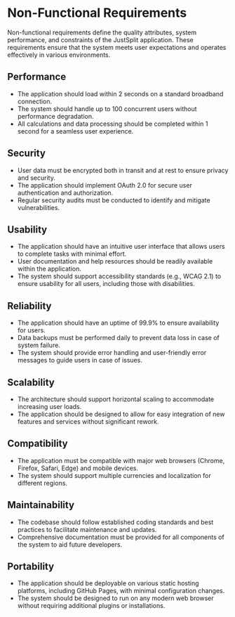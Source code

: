 # Non-Functional Requirements

Non-functional requirements define the quality attributes, system performance, and constraints of the JustSplit application. These requirements ensure that the system meets user expectations and operates effectively in various environments.

## Performance

- The application should load within 2 seconds on a standard broadband connection.
- The system should handle up to 100 concurrent users without performance degradation.
- All calculations and data processing should be completed within 1 second for a seamless user experience.

## Security

- User data must be encrypted both in transit and at rest to ensure privacy and security.
- The application should implement OAuth 2.0 for secure user authentication and authorization.
- Regular security audits must be conducted to identify and mitigate vulnerabilities.

## Usability

- The application should have an intuitive user interface that allows users to complete tasks with minimal effort.
- User documentation and help resources should be readily available within the application.
- The system should support accessibility standards (e.g., WCAG 2.1) to ensure usability for all users, including those with disabilities.

## Reliability

- The application should have an uptime of 99.9% to ensure availability for users.
- Data backups must be performed daily to prevent data loss in case of system failure.
- The system should provide error handling and user-friendly error messages to guide users in case of issues.

## Scalability

- The architecture should support horizontal scaling to accommodate increasing user loads.
- The application should be designed to allow for easy integration of new features and services without significant rework.

## Compatibility

- The application must be compatible with major web browsers (Chrome, Firefox, Safari, Edge) and mobile devices.
- The system should support multiple currencies and localization for different regions.

## Maintainability

- The codebase should follow established coding standards and best practices to facilitate maintenance and updates.
- Comprehensive documentation must be provided for all components of the system to aid future developers.

## Portability

- The application should be deployable on various static hosting platforms, including GitHub Pages, with minimal configuration changes.
- The system should be designed to run on any modern web browser without requiring additional plugins or installations.